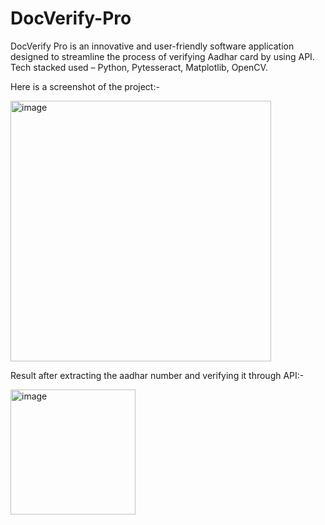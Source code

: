 # DocVerify-Pro

DocVerify Pro is an innovative and user-friendly software application designed to streamline the process of verifying Aadhar card by using API.
Tech stacked used – Python, Pytesseract, Matplotlib, OpenCV.

Here is a screenshot of the project:-

<img width="417" alt="image" src="https://github.com/tusharpadihar15/DocVerify-Pro/assets/91619197/ac75d241-2377-4fd5-be2d-470d86975aad">

Result after extracting the aadhar number and verifying it through API:-

<img width="200" alt="image" src="https://github.com/tusharpadihar15/DocVerify-Pro/assets/91619197/3005bf4a-8e8e-4777-ba38-b4b311a2b196">

